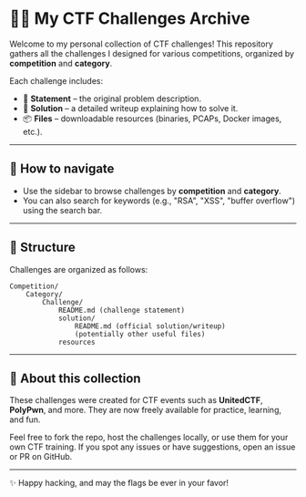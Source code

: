 # 🏴‍☠️  My CTF Challenges Archive

Welcome to my personal collection of CTF challenges!
This repository gathers all the challenges I designed for various competitions, organized by **competition** and **category**.

Each challenge includes:

- 📄 **Statement** – the original problem description.
- 📝 **Solution** – a detailed writeup explaining how to solve it.
- 📦 **Files** – downloadable resources (binaries, PCAPs, Docker images, etc.).

---

## 🔎 How to navigate

- Use the sidebar to browse challenges by **competition** and **category**.
- You can also search for keywords (e.g., "RSA", "XSS", "buffer overflow") using the search bar.

---

## 📂 Structure

Challenges are organized as follows:

```
Competition/
    Category/
        Challenge/
            README.md (challenge statement)
            solution/
                README.md (official solution/writeup)
                (potentially other useful files)
            resources
```

---

## 🚩 About this collection

These challenges were created for CTF events such as **UnitedCTF**, **PolyPwn**, and more.
They are now freely available for practice, learning, and fun.

Feel free to fork the repo, host the challenges locally, or use them for your own CTF training.
If you spot any issues or have suggestions, open an issue or PR on GitHub.

---

✨ Happy hacking, and may the flags be ever in your favor!
